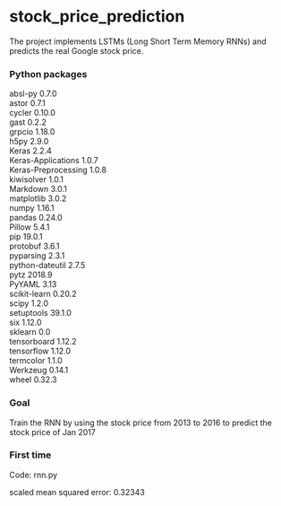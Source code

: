 # stock_price_prediction
The project implements LSTMs (Long Short Term Memory RNNs) and predicts the real Google stock price.  
### Python packages
absl-py             0.7.0  
astor               0.7.1  
cycler              0.10.0  
gast                0.2.2  
grpcio              1.18.0  
h5py                2.9.0  
Keras               2.2.4  
Keras-Applications  1.0.7  
Keras-Preprocessing 1.0.8  
kiwisolver          1.0.1  
Markdown            3.0.1  
matplotlib          3.0.2  
numpy               1.16.1  
pandas              0.24.0  
Pillow              5.4.1  
pip                 19.0.1  
protobuf            3.6.1  
pyparsing           2.3.1  
python-dateutil     2.7.5  
pytz                2018.9  
PyYAML              3.13  
scikit-learn        0.20.2  
scipy               1.2.0  
setuptools          39.1.0  
six                 1.12.0  
sklearn             0.0  
tensorboard         1.12.2  
tensorflow          1.12.0  
termcolor           1.1.0  
Werkzeug            0.14.1  
wheel               0.32.3  
### Goal
Train the RNN by using the stock price from 2013 to 2016 to predict the stock price of Jan 2017  
### First time
Code: rnn.py  

scaled mean squared error: 0.32343  







